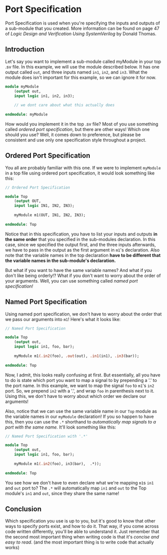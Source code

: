 # Port Specification
Port Specification is used when you're specifying the inputs and outputs of a sub-module that you created. More information can be found on page 47 of *Logic Design and Verification Using SystemVerilog* by Donald Thomas.

## Introduction
Let's say you want to implement a sub-module called myModule in your top .sv file. In this example, we will use the module described below. It has one output called `out`, and three inputs named `in1`, `in2`, and `in3`. What the module does isn't important for this example, so we can ignore it for now.

```sv
module myModule
	(output out,
	input logic in1, in2, in3);
	
	// we dont care about what this actually does
	
endmodule: myModule
```
How would you implement it in the top .sv file? Most of you use something called *ordered port specification*, but there are other ways! Which one should you use? Well, it comes down to preference, but please be consistent and use only one specification style throughout a project.

## Ordered Port Specification
You all are probably familiar with this one. If we were to implement `myModule` in a top file using ordered port specification, it would look something like this:

```sv
// Ordered Port Specification

module Top 
	(output OUT,
	input logic IN1, IN2, IN3);
	
	myModule m1(OUT, IN1, IN2, IN3);
	
endmodule: Top
```

Notice that in this specification, you have to list your inputs and outputs **in the same order** that you specified in the sub-modules declaration. In this case, since we specified the output first, and the three inputs afterwards, we have to pass in the output as the first argument in `m1`'s declaration. Also note that the variable names in the top declaration **have to be different that the variable names in the sub-module's declaration.**

But what if you want to have the same variable names? And what if you don't like being orderly!? What if you don't want to worry about the order of your arguments. Well, you can use something called *named port specification!*

## Named Port Specification

Using named port specification, we don't have to worry about the order that we pass our arguments into `m1`! Here's what it looks like:

```sv
// Named Port Specification

module Top 
	(output out,
	input logic in1, foo, bar);
	
	myModule m1(.in2(foo), .out(out), .in1(in1), .in3(bar));
	
endmodule: Top
```
Now, I admit, this looks really confusing at first. But essentially, all you have to do is state which port you want to map a signal to by prepending a '.' to the port name. In this example, we want to map the signal `foo` to `m1`'s `in2` port. So, we prepend `in2` with a '.', and wrap `foo` in parenthesis next to it. Using this, we don't have to worry about which order we declare our arguments! 

Also, notice that we can use the same variable name in our `Top` module as the variable names in our `myModule` declaration! If you so happen to have this, then you can use the `.*` shorthand to *automatically map signals to a port with the same name.* It'll look something like this:

```sv
// Named Port Specification with '.*'

module Top 
	(output out,
	input logic in1, foo, bar);
	
	myModule m1(.in2(foo), in3(bar),  .*));
	
endmodule: Top
```

You see how we don't have to even declare what we're mapping `m1`s `in1` and `out` port to? The `.*` will automatically map `in1` and `out` to the Top module's `in1` and `out`, since they share the same name! 

## Conclusion
Which specification you use is up to you, but it's good to know that other ways to specify ports exist, and how to do it. That way, if you come across code written differently, you'll be able to understand it. Just remember that the second most important thing when writing code is that it's *concise and easy to read*. (and the most important thing is to write code that actually works)
